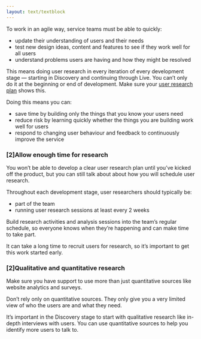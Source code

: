```yaml
---
layout: text/textblock
---
```


To work in an agile way, service teams must be able to quickly:
- update their understanding of users and their needs
- test new design ideas, content and features to see if they work well for all users
- understand problems users are having and how they might be resolved

This means doing user research in every iteration of every development stage — starting in Discovery and continuing through Live. You can’t only do it at the beginning or end of development. Make sure your [user research plan](/user-research/planning-user-research/) shows this.

Doing this means you can:
- save time by building only the things that you know your users need
- reduce risk by learning quickly whether the things you are building work well for users
- respond to changing user behaviour and feedback to continuously improve the service

### [2]Allow enough time for research
You won’t be able to develop a clear user research plan until you’ve kicked off the product, but you can still talk about about how you will schedule user research.

Throughout each development stage, user researchers should typically be:
- part of the team 
- running user research sessions at least every 2 weeks

Build research activities and analysis sessions into the team’s regular schedule, so everyone knows when they’re happening and can make time to take part.

It can take a long time to recruit users for research, so it’s important to get this work started early.

### [2]Qualitative and quantitative research

Make sure you have support to use more than just quantitative sources like website analytics and surveys.

Don’t rely only on quantitative sources. They only give you a very limited view of who the users are and what they need.

It’s important in the Discovery stage to start with qualitative research like in-depth interviews with users. You can use quantitative sources to help you identify more users to talk to.


